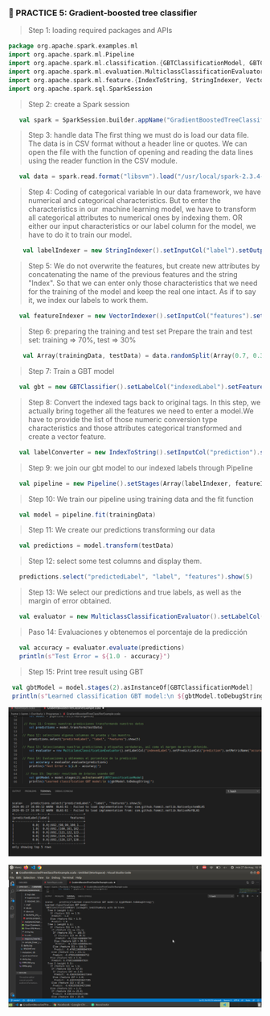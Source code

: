 ### :memo: PRACTICE 5: Gradient-boosted tree classifier
> Step 1: loading required packages and APIs
 ```scala
package org.apache.spark.examples.ml
import org.apache.spark.ml.Pipeline
import org.apache.spark.ml.classification.{GBTClassificationModel, GBTClassifier}
import org.apache.spark.ml.evaluation.MulticlassClassificationEvaluator
import org.apache.spark.ml.feature.{IndexToString, StringIndexer, VectorIndexer}
import org.apache.spark.sql.SparkSession
 ```

> Step 2: create a Spark session
 ```scala
    val spark = SparkSession.builder.appName("GradientBoostedTreeClassifierExample").getOrCreate()
``` 

> Step 3: handle data The first thing we must do is load our data file. The data is in CSV format
without a header line or quotes. We can open the file with the function of opening and reading the data lines
using the reader function in the CSV module.
 ```scala
    val data = spark.read.format("libsvm").load("/usr/local/spark-2.3.4-bin-hadoop2.6/data/mllib/sample_libsvm_data.txt")
 ```

> Step 4: Coding of categorical variable
In our data framework, we have numerical and categorical characteristics. But to enter the characteristics in our
 machine learning model, we have to transform all categorical attributes to numerical ones by indexing them. OR either our input characteristics or our label column for the model, we have to do it to train our model.
```scala
    val labelIndexer = new StringIndexer().setInputCol("label").setOutputCol("indexedLabel").fit(data)
 ```
> Step 5: We do not overwrite the features, but create new attributes by concatenating the name of the previous features and the string "Index". So that we can enter only those characteristics that we need for the training of the model and keep the real one intact. As if to say it, we index our labels to work them.
 ```scala
    val featureIndexer = new VectorIndexer().setInputCol("features").setOutputCol("indexedFeatures").setMaxCategories(4).fit(data)
 ```
> Step 6: preparing the training and test set Prepare the train and test set: training => 70%, test => 30%
```scala
    val Array(trainingData, testData) = data.randomSplit(Array(0.7, 0.3))
 ```
 
> Step 7: Train a GBT model
 ```scala
    val gbt = new GBTClassifier().setLabelCol("indexedLabel").setFeaturesCol("indexedFeatures").setMaxIter(10).setFeatureSubsetStrategy("auto")
 ```
> Step 8: Convert the indexed tags back to original tags.
In this step, we actually bring together all the features we need to enter a model.We have to provide the list of those numeric conversion type characteristics and those attributes categorical transformed and create a vector feature.
 ```scala
    val labelConverter = new IndexToString().setInputCol("prediction").setOutputCol("predictedLabel").setLabels(labelIndexer.labels)
 ```
> Step 9: we join our gbt model to our indexed labels through Pipeline
 ```scala
    val pipeline = new Pipeline().setStages(Array(labelIndexer, featureIndexer, gbt, labelConverter))
 ```
> Step 10: We train our pipeline using training data and the fit function
 ```scala
    val model = pipeline.fit(trainingData)
 ```
> Step 11: We create our predictions transforming our data
 ```scala
    val predictions = model.transform(testData)
 ```
> Step 12: select some test columns and display them.
 ```scala
    predictions.select("predictedLabel", "label", "features").show(5)
 ```
> Step 13: We select our predictions and true labels, as well as the margin of error obtained.
 ```scala
    val evaluator = new MulticlassClassificationEvaluator().setLabelCol("indexedLabel").setPredictionCol("prediction").setMetricName("accuracy")
 ```
> Paso 14: Evaluaciones y obtenemos el porcentaje de la predicción
 ```scala
    val accuracy = evaluator.evaluate(predictions)
    println(s"Test Error = ${1.0 - accuracy}")
 ```
> Step 15: Print tree result using GBT
   ```scala
    val gbtModel = model.stages(2).asInstanceOf[GBTClassificationModel]
    println(s"Learned classification GBT model:\n ${gbtModel.toDebugString}")
  ```

 ![Alt text](prediccionesGradientBoostredTree.png "GradientBoostedTreeClassifierExample")

![Alt text](ResultadoGradientBoostedTree.png "GradientBoostedTreeClassifierExample")